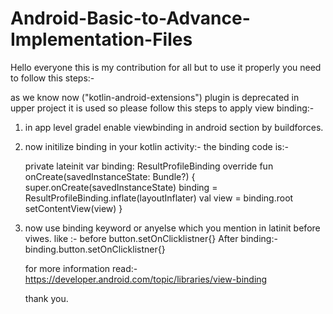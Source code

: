 # Android-Basic-to-Advance-Implementation-Files

Hello everyone this is my contribution for all but to use it properly you need to follow this steps:-

as we know now ("kotlin-android-extensions") plugin is deprecated in upper project it is used so please follow this steps to apply view binding:-
1. in app level gradel enable viewbinding in android section by buildforces.
2. now initilize binding in your kotlin activity:-
   the binding code is:-



   private lateinit var binding: ResultProfileBinding
override fun onCreate(savedInstanceState: Bundle?) {
    super.onCreate(savedInstanceState)
    binding = ResultProfileBinding.inflate(layoutInflater)
    val view = binding.root
    setContentView(view)
}


  
3. now use binding keyword or anyelse which you mention in latinit before viwes.
   like :- before
           button.setOnClicklistner{}
           After binding:-
         binding.button.setOnClicklistner{}

   for more information read:-
   https://developer.android.com/topic/libraries/view-binding

   thank you.
